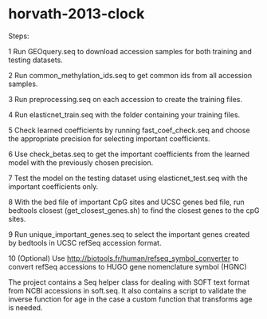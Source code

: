 # horvath-2013-clock

Steps:

1 Run GEOquery.seq to download accession samples for both training and testing datasets.

2 Run common_methylation_ids.seq to get common ids from all accession samples.

3 Run preprocessing.seq on each accession to create the training files.

4 Run elasticnet_train.seq with the folder containing your training files.

5 Check learned coefficients by running fast_coef_check.seq and choose the appropriate precision for selecting important coefficients.

6 Use check_betas.seq to get the important coefficients from the learned model with the previously chosen precision.

7 Test the model on the testing dataset using elasticnet_test.seq with the important coefficients only.

8 With the bed file of important CpG sites and UCSC genes bed file, run bedtools closest (get_closest_genes.sh) to find the closest genes to the cpG sites. 

9 Run unique_important_genes.seq to select the important genes created by bedtools in UCSC refSeq accession format.

10 (Optional) Use http://biotools.fr/human/refseq_symbol_converter to convert refSeq accessions to HUGO gene nomenclature symbol (HGNC)

The project contains a Seq helper class for dealing with SOFT text format from NCBI accessions in soft.seq. It also contains a script to validate the inverse function for age in the case a custom function that transforms age is needed.